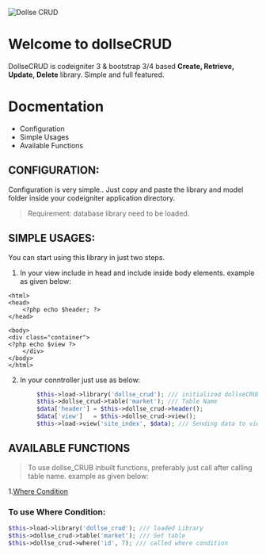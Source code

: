 ![Dollse CRUD](https://i.imgur.com/PtAzIZ6.png)

# Welcome to dollseCRUD

DollseCRUD is codeigniter 3 & bootstrap 3/4 based **Create, Retrieve, Update, Delete** library. Simple and full featured.

# Docmentation

- Configuration
- Simple Usages
- Available Functions

## CONFIGURATION:
Configuration is very simple.. Just copy and paste the library and model folder inside your codeigniter application directory.
> Requirement: database library need to be loaded.

## SIMPLE USAGES:
You can start using this library in just two steps.
1. In your view include  **<?php echo $header; ?>** in head and include **<?php echo $view ?>** inside body elements. example as given below:

```
<html>
<head>
    <?php echo $header; ?>
</head>

<body>
<div class="container">
<?php echo $view ?>
    </div>
</body>
</html>
```

2. In your conntroller just use as below:

```php
        $this->load->library('dollse_crud'); /// initialized dollseCRUD library
        $this->dollse_crud->table('market'); /// Table Name
        $data['header'] = $this->dollse_crud->header();
        $data['view']   = $this->dollse_crud->view();
        $this->load->view('site_index', $data); /// Sending data to view file
```
## AVAILABLE FUNCTIONS
> To use dollse_CRUB inbuilt functions, preferably just call after calling table name. example as given below:

1.[Where Condition](#to-use-where-condition "Where Condition")

### To use Where Condition:

```php
$this->load->library('dollse_crud'); /// loaded Library
$this->dollse_crud->table('market'); /// Set table
$this->dollse_crud->where('id', 7); /// called where condition
```
